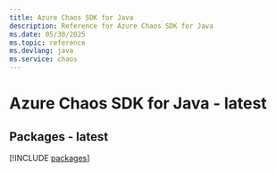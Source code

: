 ```yaml
---
title: Azure Chaos SDK for Java
description: Reference for Azure Chaos SDK for Java
ms.date: 05/30/2025
ms.topic: reference
ms.devlang: java
ms.service: chaos
---
```

# Azure Chaos SDK for Java - latest
## Packages - latest
[!INCLUDE [packages](chaos-index.md)]